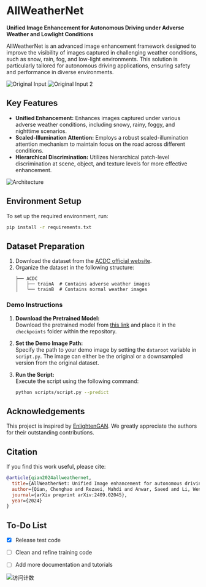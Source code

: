 
# **AllWeatherNet**
**Unified Image Enhancement for Autonomous Driving under Adverse Weather and Lowlight Conditions**

AllWeatherNet is an advanced image enhancement framework designed to improve the visibility of images captured in challenging weather conditions, such as snow, rain, fog, and low-light environments. This solution is particularly tailored for autonomous driving applications, ensuring safety and performance in diverse environments.

![Original Input](https://github.com/Jumponthemoon/AllWeatherNet/assets/39290403/15efd3e4-f878-4295-9e85-6b686d79eddc)
![Original Input 2](https://github.com/Jumponthemoon/AllWeatherNet/assets/39290403/0eb1a130-5ba3-4ed4-bef2-49a4b922e2ff)

## **Key Features**
- **Unified Enhancement:** Enhances images captured under various adverse weather conditions, including snowy, rainy, foggy, and nighttime scenarios.
- **Scaled-Illumination Attention:** Employs a robust scaled-illumination attention mechanism to maintain focus on the road across different conditions.
- **Hierarchical Discrimination:** Utilizes hierarchical patch-level discrimination at scene, object, and texture levels for more effective enhancement.

![Architecture](https://github.com/Jumponthemoon/AllWeatherNet/assets/39290403/0fb128f1-b5c7-4e13-a718-a1254779022a)

## **Environment Setup**

To set up the required environment, run:
```bash
pip install -r requirements.txt
```

## **Dataset Preparation**
1. Download the dataset from the [ACDC official website](https://acdc.vision.ee.ethz.ch/).
2. Organize the dataset in the following structure:
    ```
    ├── ACDC
    │   ├── trainA  # Contains adverse weather images
    │   └── trainB  # Contains normal weather images
    ```

### **Demo Instructions**

1. **Download the Pretrained Model:**  
   Download the pretrained model from [this link](https://drive.google.com/file/d/1n26I1FgwmMtwdKyFZNvd-sDvrR-0qm8v/view?usp=drive_link) and place it in the `checkpoints` folder within the repository.

2. **Set the Demo Image Path:**  
   Specify the path to your demo image by setting the `dataroot` variable in `script.py`. The image can either be the original or a downsampled version from the original dataset.

3. **Run the Script:**  
   Execute the script using the following command:
   ```bash
   python scripts/script.py --predict


## **Acknowledgements**
This project is inspired by [EnlightenGAN](https://github.com/VITA-Group/EnlightenGAN). We greatly appreciate the authors for their outstanding contributions.

## **Citation**
If you find this work useful, please cite:
```bibtex
@article{qian2024allweathernet,
  title={AllWeatherNet: Unified Image enhancement for autonomous driving under adverse weather and lowlight-conditions},
  author={Qian, Chenghao and Rezaei, Mahdi and Anwar, Saeed and Li, Wenjing and Hussain, Tanveer and Azarmi, Mohsen and Wang, Wei},
  journal={arXiv preprint arXiv:2409.02045},
  year={2024}
}
```

## **To-Do List**
- [x] Release test code
- [ ] Clean and refine training code
- [ ] Add more documentation and tutorials


![访问计数](https://komarev.com/ghpvc/?username=AllWeatherNet&color=blue)

